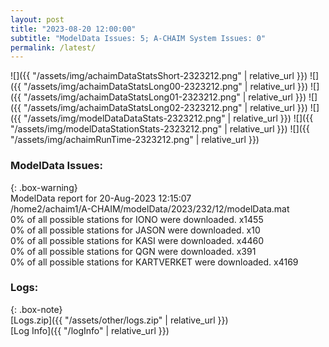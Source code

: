 ```yaml
---
layout: post
title: "2023-08-20 12:00:00"
subtitle: "ModelData Issues: 5; A-CHAIM System Issues: 0"
permalink: /latest/
---
```


![]({{ "/assets/img/achaimDataStatsShort-2323212.png" | relative_url }})
![]({{ "/assets/img/achaimDataStatsLong00-2323212.png" | relative_url }})
![]({{ "/assets/img/achaimDataStatsLong01-2323212.png" | relative_url }})
![]({{ "/assets/img/achaimDataStatsLong02-2323212.png" | relative_url }})
![]({{ "/assets/img/modelDataDataStats-2323212.png" | relative_url }})
![]({{ "/assets/img/modelDataStationStats-2323212.png" | relative_url }})
![]({{ "/assets/img/achaimRunTime-2323212.png" | relative_url }})


### ModelData Issues:  
  
{: .box-warning}  
 ModelData report for 20-Aug-2023 12:15:07   
 /home2/achaim1/A-CHAIM/modelData/2023/232/12/modelData.mat   
 0% of all possible stations for IONO were downloaded. x1455   
 0% of all possible stations for JASON were downloaded. x10   
 0% of all possible stations for KASI were downloaded. x4460   
 0% of all possible stations for QGN were downloaded. x391   
 0% of all possible stations for KARTVERKET were downloaded. x4169   
  


### Logs:  
  
{: .box-note}  
[Logs.zip]({{ "/assets/other/logs.zip" | relative_url }})  
[Log Info]({{ "/logInfo" | relative_url }})  
